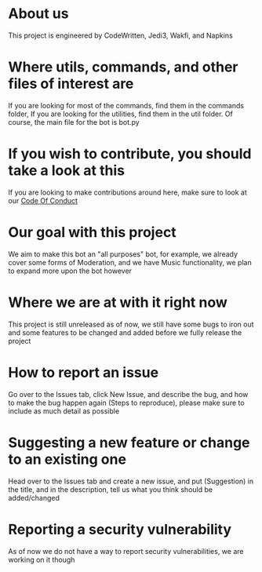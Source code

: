# About us
 This project is engineered by CodeWritten, Jedi3, Wakfi, and Napkins

# Where utils, commands, and other files of interest are
 If you are looking for most of the commands, find them in the commands folder, If you are looking for the utilities, find them in the util folder. Of course, the main file for the bot is bot.py
 
# If you wish to contribute, you should take a look at this
 If you are looking to make contributions around here, make sure to look at our [Code Of Conduct](https://github.com/Synergile/Synergile/blob/master/CODE_OF_CONDUCT.md)
 
# Our goal with this project
  We aim to make this bot an "all purposes" bot, for example, we already cover some forms of Moderation, and we have Music functionality, we plan to expand more upon the bot however
  
# Where we are at with it right now
 This project is still unreleased as of now, we still have some bugs to iron out and some features to be changed and added before we fully release the project
 
# How to report an issue
 Go over to the Issues tab, click New Issue, and describe the bug, and how to make the bug happen again (Steps to reproduce), please make sure to include as much detail as possible

# Suggesting a new feature or change to an existing one
 Head over to the Issues tab and create a new issue, and put (Suggestion) in the title, and in the description, tell us what you think should be added/changed

# Reporting a security vulnerability
 As of now we do not have a way to report security vulnerabilities, we are working on it though
